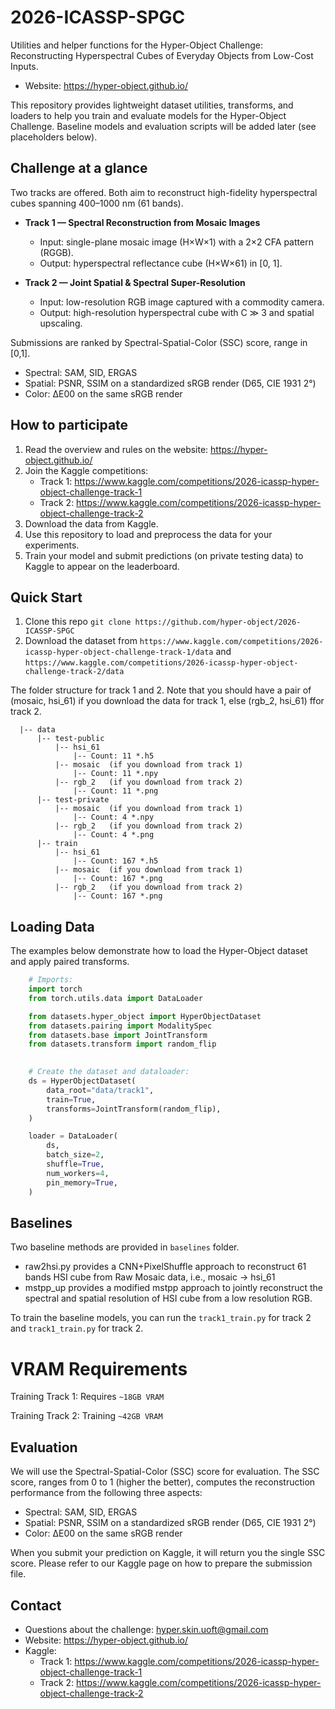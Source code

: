 
# 2026-ICASSP-SPGC

Utilities and helper functions for the Hyper-Object Challenge:
Reconstructing Hyperspectral Cubes of Everyday Objects from Low-Cost Inputs.

- Website: https://hyper-object.github.io/

This repository provides lightweight dataset utilities, transforms, and loaders to help you train and evaluate models for the Hyper-Object Challenge. Baseline models and evaluation scripts will be added later (see placeholders below).


## Challenge at a glance

Two tracks are offered. Both aim to reconstruct high-fidelity hyperspectral cubes spanning 400–1000 nm (61 bands).

- **Track 1 — Spectral Reconstruction from Mosaic Images**
  - Input: single-plane mosaic image (H×W×1) with a 2×2 CFA pattern (RGGB).
  - Output: hyperspectral reflectance cube (H×W×61) in [0, 1].

- **Track 2 — Joint Spatial & Spectral Super-Resolution**
  - Input: low-resolution RGB image captured with a commodity camera.
  - Output: high-resolution hyperspectral cube with C ≫ 3 and spatial upscaling.


Submissions are ranked by Spectral-Spatial-Color (SSC) score, range in [0,1].
- Spectral: SAM, SID, ERGAS
- Spatial: PSNR, SSIM on a standardized sRGB render (D65, CIE 1931 2°)
- Color: ΔE00 on the same sRGB render


## How to participate

1. Read the overview and rules on the website: https://hyper-object.github.io/
2. Join the Kaggle competitions:
   - Track 1: https://www.kaggle.com/competitions/2026-icassp-hyper-object-challenge-track-1
   - Track 2: https://www.kaggle.com/competitions/2026-icassp-hyper-object-challenge-track-2
3. Download the data from Kaggle.
4. Use this repository to load and preprocess the data for your experiments.
5. Train your model and submit predictions (on private testing data) to Kaggle to appear on the leaderboard.


## Quick Start
1. Clone this repo `git clone https://github.com/hyper-object/2026-ICASSP-SPGC`
2. Download the dataset from `https://www.kaggle.com/competitions/2026-icassp-hyper-object-challenge-track-1/data` and `https://www.kaggle.com/competitions/2026-icassp-hyper-object-challenge-track-2/data`

The folder structure for track 1 and 2. Note that you should have a pair of (mosaic, hsi_61) if you download the data for track 1, else (rgb_2, hsi_61) ffor track 2.
```
  |-- data
      |-- test-public
          |-- hsi_61
              |-- Count: 11 *.h5
          |-- mosaic  (if you download from track 1)
              |-- Count: 11 *.npy
          |-- rgb_2   (if you download from track 2)
              |-- Count: 11 *.png
      |-- test-private
          |-- mosaic  (if you download from track 1)
              |-- Count: 4 *.npy
          |-- rgb_2   (if you download from track 2)
              |-- Count: 4 *.png
      |-- train
          |-- hsi_61
              |-- Count: 167 *.h5
          |-- mosaic  (if you download from track 1)
              |-- Count: 167 *.png
          |-- rgb_2   (if you download from track 2)
              |-- Count: 167 *.png
```




## Loading Data

The examples below demonstrate how to load the Hyper-Object dataset and apply paired transforms.

```python
    # Imports:
    import torch
    from torch.utils.data import DataLoader

    from datasets.hyper_object import HyperObjectDataset
    from datasets.pairing import ModalitySpec
    from datasets.base import JointTransform
    from datasets.transform import random_flip

  
    # Create the dataset and dataloader:
    ds = HyperObjectDataset(
        data_root="data/track1",
        train=True,
        transforms=JointTransform(random_flip),
    )

    loader = DataLoader(
        ds,
        batch_size=2,
        shuffle=True,
        num_workers=4,
        pin_memory=True,
    )
```

## Baselines
Two baseline methods are provided in `baselines` folder. 
- raw2hsi.py provides a CNN+PixelShuffle approach to reconstruct 61 bands HSI cube from Raw Mosaic data, i.e., mosaic -> hsi_61
- mstpp_up provides a modified mstpp approach to jointly reconstruct the spectral and spatial resolution of HSI cube from a low resolution RGB. 

To train the baseline models, you can run the `track1_train.py` for track 2 and `track1_train.py` for track 2.

# VRAM Requirements
Training Track 1: Requires `~18GB VRAM`

Training Track 2: Training `~42GB VRAM`

## Evaluation
We will use the Spectral-Spatial-Color (SSC) score for evaluation. The SSC score, ranges from 0 to 1 (higher the better), computes the reconstruction performance from the following three aspects:
- Spectral: SAM, SID, ERGAS
- Spatial: PSNR, SSIM on a standardized sRGB render (D65, CIE 1931 2°)
- Color: ΔE00 on the same sRGB render

When you submit your prediction on Kaggle, it will return you the single SSC score. Please refer to our Kaggle page on how to prepare the submission file.



## Contact

- Questions about the challenge: hyper.skin.uoft@gmail.com
- Website: https://hyper-object.github.io/
- Kaggle:
  - Track 1: https://www.kaggle.com/competitions/2026-icassp-hyper-object-challenge-track-1
  - Track 2: https://www.kaggle.com/competitions/2026-icassp-hyper-object-challenge-track-2
